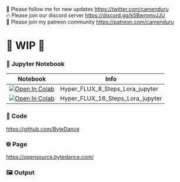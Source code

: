 🐣 Please follow me for new updates https://twitter.com/camenduru <br />
🔥 Please join our discord server https://discord.gg/k5BwmmvJJU <br />
🥳 Please join my patreon community https://patreon.com/camenduru <br />

# 🚦 WIP 🚦

### 🍊 Jupyter Notebook

| Notebook | Info
| --- | --- |
[![Open In Colab](https://colab.research.google.com/assets/colab-badge.svg)](https://colab.research.google.com/github/camenduru/Hyper-FLUX-jupyter/blob/main/Hyper_FLUX_8_Steps_Lora_jupyter.ipynb) | Hyper_FLUX_8_Steps_Lora_jupyter
[![Open In Colab](https://colab.research.google.com/assets/colab-badge.svg)](https://colab.research.google.com/github/camenduru/Hyper-FLUX-jupyter/blob/main/Hyper_FLUX_16_Steps_Lora_jupyter.ipynb) | Hyper_FLUX_16_Steps_Lora_jupyter

### 🧬 Code
https://github.com/ByteDance

### 🌐 Page
https://opensource.bytedance.com/

### 🖼 Output

